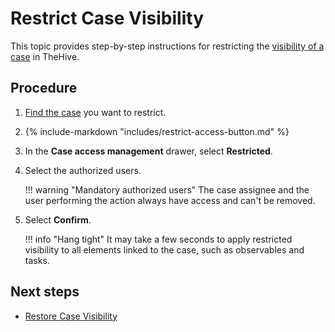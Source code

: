 # Restrict Case Visibility

<!-- md:version 5.5 --> <!-- md:permission `manageCaseAccess/restrict` --> <!-- md:license Platinum -->

This topic provides step-by-step instructions for restricting the [visibility of a case](../about-cases.md#case-visibility) in TheHive.

<h2>Procedure</h2>

1. [Find the case](../search-for-cases/find-a-case.md) you want to restrict.

2. {% include-markdown "includes/restrict-access-button.md" %}

3. In the **Case access management** drawer, select **Restricted**.

4. Select the authorized users.

    !!! warning "Mandatory authorized users"
        The case assignee and the user performing the action always have access and can't be removed.

5. Select **Confirm**.

    !!! info "Hang tight"
        It may take a few seconds to apply restricted visibility to all elements linked to the case, such as observables and tasks.

<h2>Next steps</h2>

* [Restore Case Visibility](restore-visibility-case.md)